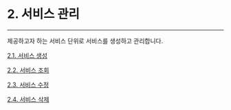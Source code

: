 # 2. 서비스 관리

---

제공하고자 하는 서비스 단위로 서비스를 생성하고 관리합니다.

[2.1. 서비스 생성](/service/create.md)

[2.2. 서비스 조회](/service/fetch.md)

[2.3. 서비스 수정](/service/update.md)

[2.4. 서비스 삭제](/service/remove.md)

